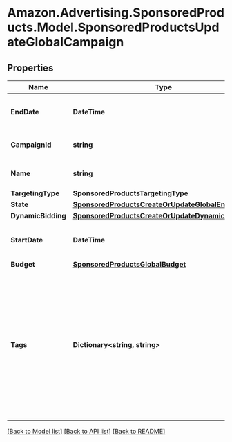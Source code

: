 # Amazon.Advertising.SponsoredProducts.Model.SponsoredProductsUpdateGlobalCampaign

## Properties

Name | Type | Description | Notes
------------ | ------------- | ------------- | -------------
**EndDate** | **DateTime** | The format of the date is YYYY-MM-DD. | [optional] 
**CampaignId** | **string** | entity object identifier | 
**Name** | **string** | The name of the campaign. | [optional] 
**TargetingType** | **SponsoredProductsTargetingType** |  | [optional] 
**State** | [**SponsoredProductsCreateOrUpdateGlobalEntityState**](SponsoredProductsCreateOrUpdateGlobalEntityState.md) |  | [optional] 
**DynamicBidding** | [**SponsoredProductsCreateOrUpdateDynamicBidding**](SponsoredProductsCreateOrUpdateDynamicBidding.md) |  | [optional] 
**StartDate** | **DateTime** | The format of the date is YYYY-MM-DD. | [optional] 
**Budget** | [**SponsoredProductsGlobalBudget**](SponsoredProductsGlobalBudget.md) |  | [optional] 
**Tags** | **Dictionary&lt;string, string&gt;** | A list of advertiser-specified custom identifiers for the campaign. Each customer identifier is a key-value pair. You can specify a maximum of 50 identifiers. | [optional] 

[[Back to Model list]](../README.md#documentation-for-models) [[Back to API list]](../README.md#documentation-for-api-endpoints) [[Back to README]](../README.md)

